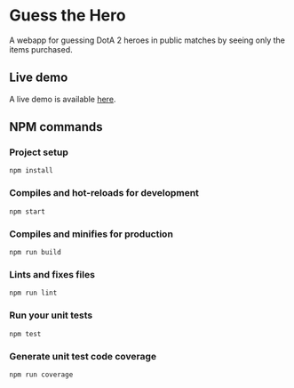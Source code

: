 # Guess the Hero

A webapp for guessing DotA 2 heroes in public matches by seeing only the items purchased.

## Live demo

A live demo is available [here](https://dricholm.github.io/guess-the-hero/).

## NPM commands

### Project setup

```
npm install
```

### Compiles and hot-reloads for development

```
npm start
```

### Compiles and minifies for production

```
npm run build
```

### Lints and fixes files

```
npm run lint
```

### Run your unit tests

```
npm test
```

### Generate unit test code coverage

```
npm run coverage
```
